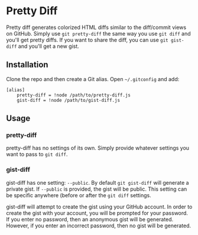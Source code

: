 # Pretty Diff

Pretty diff generates colorized HTML diffs similar to the diff/commit views on GitHub.
Simply use `git pretty-diff` the same way you use `git diff` and you'll get pretty diffs.
If you want to share the diff, you can use `git gist-diff` and you'll get a new gist. 

## Installation

Clone the repo and then create a Git alias. Open `~/.gitconfig` and add:

	[alias]
		pretty-diff = !node /path/to/pretty-diff.js
		gist-diff = !node /path/to/gist-diff.js

## Usage

### pretty-diff

pretty-diff has no settings of its own.
Simply provide whatever settings you want to pass to `git diff`.

### gist-diff

gist-diff has one setting: `--public`.
By default `git gist-diff` will generate a private gist.
If `--public` is provided, the gist will be public.
This setting can be specific anywhere (before or after the `git diff` settings.

gist-diff will attempt to create the gist using your GitHub account.
In order to create the gist with your account, you will be prompted for your password.
If you enter no password, then an anonymous gist will be generated.
However, if you enter an incorrect password, then no gist will be generated.